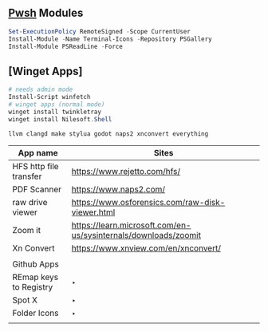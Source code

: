 ## [Pwsh](https://learn.microsoft.com/en-us/powershell/scripting/install/installing-powershell-on-windows?view=powershell-7.3#msi) Modules
```ps1
Set-ExecutionPolicy RemoteSigned -Scope CurrentUser
Install-Module -Name Terminal-Icons -Repository PSGallery
Install-Module PSReadLine -Force
```

## [Winget Apps]
```ps1
# needs admin mode
Install-Script winfetch
# winget apps (normal mode)
winget install twinkletray
winget install Nilesoft.Shell


```
```
llvm clangd make stylua godot naps2 xnconvert everything
```



| App name | Sites |
| --- | --- |
| HFS http file transfer | https://www.rejetto.com/hfs/ |
| PDF Scanner | https://www.naps2.com/ |
| raw drive viewer | https://www.osforensics.com/raw-disk-viewer.html |
| Zoom it | https://learn.microsoft.com/en-us/sysinternals/downloads/zoomit |
| Xn Convert | https://www.xnview.com/en/xnconvert/ |
|  |  |
| Github Apps |  |
| REmap keys to Registry | ‣ |
| Spot X | ‣ |
| Folder Icons | ‣ |
|  |  |



